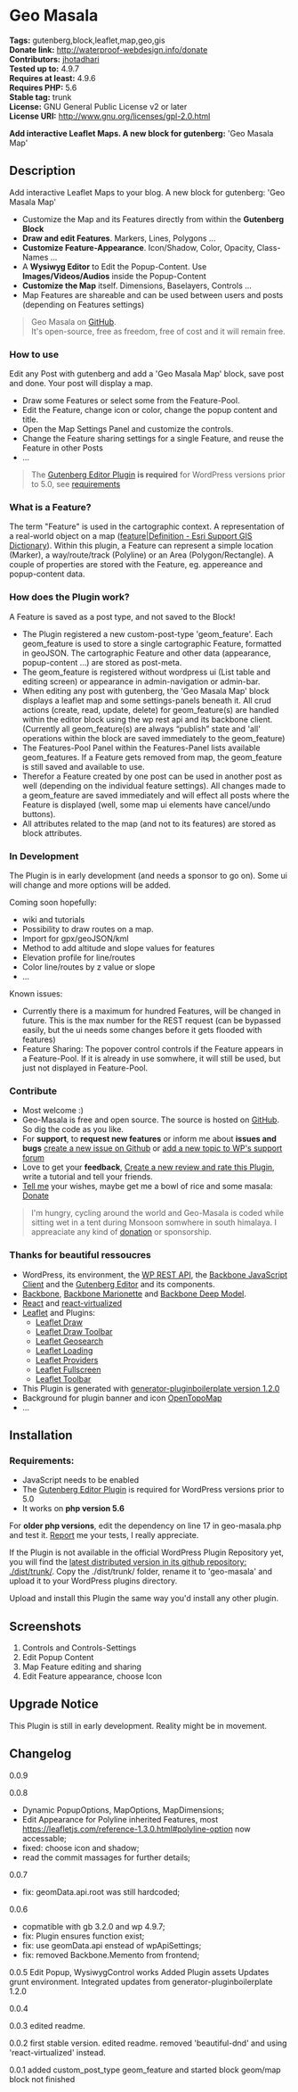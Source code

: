 # Geo Masala #
**Tags:** gutenberg,block,leaflet,map,geo,gis  
**Donate link:** http://waterproof-webdesign.info/donate  
**Contributors:** [jhotadhari](https://profiles.wordpress.org/jhotadhari)  
**Tested up to:** 4.9.7  
**Requires at least:** 4.9.6  
**Requires PHP:** 5.6  
**Stable tag:** trunk  
**License:** GNU General Public License v2 or later  
**License URI:** http://www.gnu.org/licenses/gpl-2.0.html  

**Add interactive Leaflet Maps. A new block for gutenberg:** 'Geo Masala Map'  


## Description ##

Add interactive Leaflet Maps to your blog.
A new block for gutenberg: 'Geo Masala Map'

* Customize the Map and its Features directly from within the **Gutenberg Block**
* **Draw and edit Features**. Markers, Lines, Polygons ...
* **Customize Feature-Appearance**. Icon/Shadow, Color, Opacity, Class-Names ...
* A **Wysiwyg Editor** to Edit the Popup-Content. Use **Images/Videos/Audios** inside the Popup-Content
* **Customize the Map** itself. Dimensions, Baselayers, Controls ...
* Map Features are shareable and can be used between users and posts (depending on Features settings)

> Geo Masala on [GitHub](https://github.com/jhotadhari/geo-masala).<br/>It's open-source, free as freedom, free of cost and it will remain free.

### How to use ###

Edit any Post with gutenberg and add a 'Geo Masala Map' block, save post and done. Your post will display a map.

* Draw some Features or select some from the Feature-Pool.
* Edit the Feature, change icon or color, change the popup content and title.
* Open the Map Settings Panel and customize the controls.
* Change the Feature sharing settings for a single Feature, and reuse the Feature in other Posts
* ...

> The [Gutenberg Editor Plugin](https://wordpress.org/plugins/gutenberg/) **is required** for WordPress versions prior to 5.0, see [requirements](https://wordpress.org/plugins/geo-masala/#installation)

### What is a Feature? ###
The term "Feature" is used in the cartographic context. A representation of a real-world object on a map ([feature|Definition - Esri Support GIS Dictionary](https://support.esri.com/en/other-resources/gis-dictionary/term/dcc335be-78ae-4bd2-b254-b44c37343f75)).
Within this plugin, a Feature can represent a simple location (Marker), a way/route/track (Polyline) or an Area (Polygon/Rectangle).
A couple of properties are stored with the Feature, eg. appereance and popup-content data.

### How does the Plugin work? ###
A Feature is saved as a post type, and not saved to the Block!

* The Plugin registered a new custom-post-type 'geom_feature'. Each geom_feature is used to store a single cartographic Feature, formatted in geoJSON. The cartographic Feature and other data (appearance, popup-content ...) are stored as post-meta.
* The geom_feature is registered without wordpress ui (List table and editing screen) or appearance in admin-navigation or admin-bar.
* When editing any post with gutenberg, the 'Geo Masala Map' block displays a leaflet map and some settings-panels beneath it. All crud actions (create, read, update, delete) for geom_feature(s) are handled within the editor block using the wp rest api and its backbone client. (Currently all geom_feature(s) are always “publish” state and 'all' operations within the block are saved immediately to the geom_feature)
* The Features-Pool Panel within the Features-Panel lists available geom_features. If a Feature gets removed from map, the geom_feature is still saved and available to use.
* Therefor a Feature created by one post can be used in another post as well (depending on the individual feature settings). All changes made to a geom_feature are saved immediately and will effect all posts where the Feature is displayed (well, some map ui elements have cancel/undo buttons).
* All attributes related to the map (and not to its features) are stored as block attributes.

### In Development ###
The Plugin is in early development (and needs a sponsor to go on).
Some ui will change and more options will be added.

Coming soon hopefully:

* wiki and tutorials
* Possibility to draw routes on a map.
* Import for gpx/geoJSON/kml
* Method to add altitude and slope values for features
* Elevation profile for line/routes
* Color line/routes by z value or slope
* ...

Known issues:

* Currently there is a maximum for hundred Features, will be changed in future. This is the max number for the REST request (can be bypassed easily, but the ui needs some changes before it gets flooded with features)
* Feature Sharing: The popover control controls if the Feature appears in a Feature-Pool. If it is already in use somwhere, it will still be used, but just not displayed in Feature-Pool.

### Contribute ###
* Most welcome :)
* Geo-Masala is free and open source. The source is hosted on [GitHub](https://github.com/jhotadhari/geo-masala). So dig the code as you like.
* For **support**, to **request new features** or inform me about **issues and bugs** [create a new issue on Github](https://github.com/jhotadhari/geo-masala/issues/new) or [add a new topic to WP's support forum](https://wordpress.org/support/plugin/geo-masala)
* Love to get your **feedback**, [Create a new review and rate this Plugin](https://wordpress.org/support/plugin/geo-masala/reviews/#new-post), write a tutorial and tell your friends.
* [Tell me](https://waterproof-webdesign.info/en/#contact) your wishes, maybe get me a bowl of rice and some masala: [Donate](http://waterproof-webdesign.info/donate)

> I'm hungry, cycling around the world and Geo-Masala is coded while sitting wet in a tent during Monsoon somwhere in south himalaya. I appreaciate any kind of [donation](http://waterproof-webdesign.info/donate) or sponsorship.

### Thanks for beautiful ressoucres ###

* WordPress, its environment, the [WP REST API](https://developer.wordpress.org/rest-api/), the [Backbone JavaScript Client](https://developer.wordpress.org/rest-api/using-the-rest-api/backbone-javascript-client/) and the [Gutenberg Editor](https://wordpress.org/gutenberg/handbook/) and its components.
* [Backbone](http://backbonejs.org/), [Backbone Marionette](http://marionettejs.com/) and [Backbone Deep Model](https://www.npmjs.com/package/backbone.deep-model).
* [React](https://reactjs.org/) and [react-virtualized](https://github.com/bvaughn/react-virtualized)
* [Leaflet](http://leafletjs.com/) and Plugins:
  * [Leaflet Draw](https://github.com/Leaflet/Leaflet.draw)
  * [Leaflet Draw Toolbar](https://github.com/justinmanley/leaflet-draw-toolbar)
  * [Leaflet Geosearch](https://github.com/smeijer/leaflet-geosearch)
  * [Leaflet Loading](https://github.com/ebrelsford/Leaflet.loading)
  * [Leaflet Providers](https://github.com/leaflet-extras/leaflet-providers)
  * [Leaflet Fullscreen](https://github.com/brunob/leaflet.fullscreen)
  * [Leaflet Toolbar](https://github.com/Leaflet/Leaflet.toolbar)
* This Plugin is generated with [generator-pluginboilerplate version 1.2.0](https://github.com/jhotadhari/generator-pluginboilerplate)
* Background for plugin banner and icon [OpenTopoMap](http://opentopomap.org/)
* ...

## Installation ##

### Requirements:
* JavaScript needs to be enabled
* The [Gutenberg Editor Plugin](https://wordpress.org/plugins/gutenberg/) is required for WordPress versions prior to 5.0
* It works on **php version 5.6**

For **older php versions**, edit the dependency on line 17 in geo-masala.php and test it. [Report](https://waterproof-webdesign.info/en/#contact) me your tests, I really appreciate.

If the Plugin is not available in the official WordPress Plugin Repository yet, you will find the [latest distributed version in its github repository: ./dist/trunk/](https://github.com/jhotadhari/geo-masala/tree/master/dist/trunk). Copy the ./dist/trunk/ folder, rename it to 'geo-masala' and upload it to your WordPress plugins directory.

Upload and install this Plugin the same way you'd install any other plugin.

## Screenshots ##
1. Controls and Controls-Settings
2. Edit Popup Content
3. Map Feature editing and sharing
4. Edit Feature appearance, choose Icon

## Upgrade Notice ##

This Plugin is still in early development. Reality might be in movement.


## Changelog ##

0.0.9


0.0.8
- Dynamic PopupOptions, MapOptions, MapDimensions;
- Edit Appearance for Polyline inherited Features, most https://leafletjs.com/reference-1.3.0.html#polyline-option now accessable;
- fixed: choose icon and shadow;
- read the commit massages for further details;

0.0.7
- fix: geomData.api.root was still hardcoded;

0.0.6
- copmatible with gb 3.2.0 and wp 4.9.7;
- fix: Plugin ensures function exist;
- fix: use geomData.api enstead of wpApiSettings;
- fix: removed Backbone.Memento from frontend;

0.0.5
Edit Popup, WysiwygControl works
Added Plugin assets
Updates grunt environment. Integrated updates from generator-pluginboilerplate 1.2.0

0.0.4


0.0.3
edited readme.

0.0.2
first stable version.
edited readme.
removed 'beautiful-dnd' and using 'react-virtualized' instead.

0.0.1
added custom_post_type geom_feature and started block geom/map
block not finished

